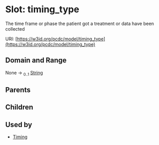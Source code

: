 
# Slot: timing_type


The time frame or phase the patient got a treatment or data have been collected

URI: [https://w3id.org/pcdc/model/timing_type](https://w3id.org/pcdc/model/timing_type)


## Domain and Range

None &#8594;  <sub>0..1</sub> [String](types/String.md)

## Parents


## Children


## Used by

 * [Timing](Timing.md)

